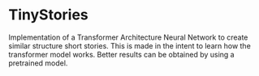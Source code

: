 # TinyStories
Implementation of a Transformer Architecture Neural Network to create similar structure short stories. This is made in the intent to learn how the transformer model works. Better results can be obtained by using a pretrained model.


